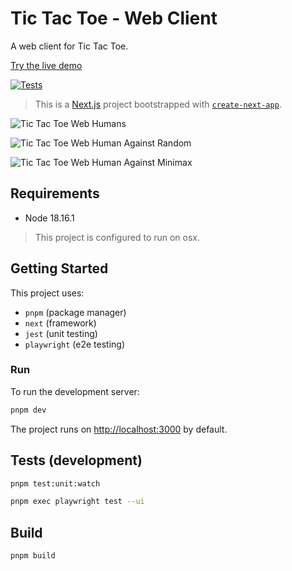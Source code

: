 # Tic Tac Toe - Web Client

A web client for Tic Tac Toe.

[Try the live demo](https://tic-tac-toe-web.onrender.com)

[![Tests](https://github.com/srslafazan/tic-tac-toe-web/actions/workflows/tests.yml/badge.svg)](https://github.com/srslafazan/tic-tac-toe-web/actions/workflows/tests.yml)

> This is a [Next.js](https://nextjs.org/) project bootstrapped with [`create-next-app`](https://github.com/vercel/next.js/tree/canary/packages/create-next-app).

![Tic Tac Toe Web Humans](https://github.com/srslafazan/tic-tac-toe-web/assets/11346004/e3938350-abcc-4e2e-b352-8d7627531093)

![Tic Tac Toe Web Human Against Random](https://github.com/srslafazan/tic-tac-toe-web/assets/11346004/f19e745a-4764-49ed-b151-c12072a365b3)

![Tic Tac Toe Web Human Against Minimax](https://github.com/srslafazan/tic-tac-toe-web/assets/11346004/ded6f46b-adde-4275-84ee-600fff89a95d)


## Requirements

- Node 18.16.1

> This project is configured to run on osx.

## Getting Started

This project uses:

-  `pnpm` (package manager)
-  `next` (framework)
-  `jest` (unit testing)
-  `playwright` (e2e testing)

### Run

To run the development server:

```bash
pnpm dev
```

The project runs on [http://localhost:3000](http://localhost:3000) by default.


## Tests (development)

```bash
pnpm test:unit:watch
```

```bash
pnpm exec playwright test --ui
```

## Build

```bash
pnpm build
```
